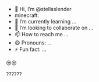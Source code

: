 - 👋 Hi, I’m @stellaslender
- minecraft.
- 🌱 I’m currently learning ...
- 💞️ I’m looking to collaborate on ...
- 📫 How to reach me ...
- 😄 Pronouns: ...
- ⚡ Fun fact: ...

<!---
stellaslender/stellaslender is a ✨ special ✨ repository because its `README.md` (this file) appears on your GitHub profile.
You can click the Preview link to take a look at your changes.
---> 😒😒
?????? 
